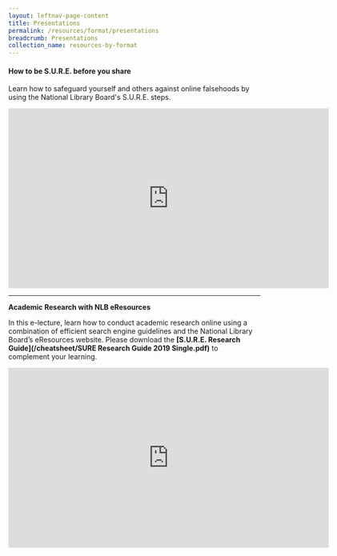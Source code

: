 ```yaml
---
layout: leftnav-page-content
title: Presentations
permalink: /resources/format/presentations
breadcrumb: Presentations
collection_name: resources-by-format
---
```


#### How to be S.U.R.E. before you share

Learn how to safeguard yourself and others against online falsehoods by using the National Library Board's S.U.R.E. steps. 

<iframe src="https://player.vimeo.com/video/404475923" width="640" height="360" frameborder="0" allow="autoplay; fullscreen" allowfullscreen></iframe>

<hr>

**Academic Research with NLB eResources**

In this e-lecture, learn how to conduct academic research online using a combination of efficient search engine guidelines and the National Library Board’s eResources website. Please download the **[S.U.R.E. Research Guide](/cheatsheet/SURE Research Guide 2019 Single.pdf)** to complement your learning.

<iframe src="https://player.vimeo.com/video/399032406" width="640" height="360" frameborder="0" allow="autoplay; fullscreen" allowfullscreen></iframe>